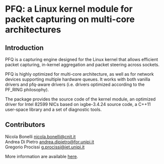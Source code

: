 PFQ: a Linux kernel module for packet capturing on multi-core architectures
===========================================================================

Introduction
------------

PFQ is a capturing engine designed for the Linux kernel that allows efficient 
packet capturing, in-kernel aggregation and packet steering across sockets. 

PFQ is highly optimized for multi-core architecture, as well as for network 
devices supporting multiple hardware queues. It works with both vanilla 
drivers and pfq-aware drivers (i.e. drivers optimized according to
the PF\_RING philosophy).

The package provides the source code of the kernel module, an optimized driver
for Intel 82599 NICs based on ixgbe-3.4.24 source code, a C++11 user-space 
library and a set of diagnostic tools.

Contributors
------------

Nicola Bonelli <nicola.bonelli@cnit.it>  
Andrea Di Pietro <andrea.dipietro@for.unipi.it>  
Gregorio Procissi <g.procissi@iet.unipi.it>  

More information are available [here][1].


[1]: http://netgroup.iet.unipi.it/software/pfq/
